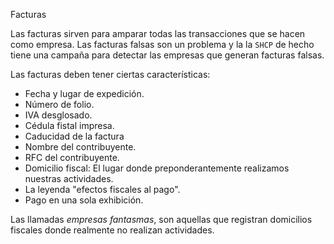 Facturas

Las facturas sirven para amparar todas las transacciones que se hacen como empresa. Las facturas falsas son un problema y la la `SHCP` de hecho tiene una campaña para detectar las empresas que generan facturas falsas.

Las facturas deben tener ciertas características:
* Fecha y lugar de expedición.
* Número de folio.
* IVA desglosado.
* Cédula fistal impresa.
* Caducidad de la factura
* Nombre del contribuyente.
* RFC del contribuyente.
* Domicilio fiscal: El lugar donde preponderantemente realizamos nuestras actividades.
* La leyenda "efectos fiscales al pago".
* Pago en una sola exhibición.

Las llamadas *empresas fantasmas*, son aquellas que registran domicilios fiscales donde realmente no realizan actividades.